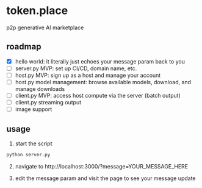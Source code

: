 # token.place
p2p generative AI marketplace

## roadmap

- [x] hello world: it literally just echoes your message param back to you
- [ ] server.py MVP: set up CI/CD, domain name, etc.
- [ ] host.py MVP: sign up as a host and manage your account
- [ ] host.py model management: browse available models, download, and manage downloads
- [ ] client.py MVP: access host compute via the server (batch output)
- [ ] client.py streaming output
- [ ] image support

## usage

1. start the script

```sh
python server.py
```

2. navigate to http://localhost:3000/?message=YOUR_MESSAGE_HERE

3. edit the message param and visit the page to see your message update
